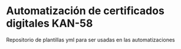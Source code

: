 # Automatización de certificados digitales KAN-58 
Repositorio de plantillas yml para ser usadas en las automatizaciones
